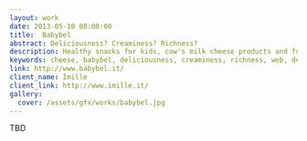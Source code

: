 ```yaml
---
layout: work
date: 2013-05-10 00:00:00
title:  Babybel
abstract: Deliciousness? Creaminess? Richness?
description: Healthy snacks for kids, cow's milk cheese products and fun videos.
keywords: cheese, babybel, deliciousness, creaminess, richness, web, development, django
link: http://www.babybel.it/
client_name: Imille
client_link: http://www.imille.it/
gallery:
  cover: /assets/gfx/works/babybel.jpg
---
```


TBD